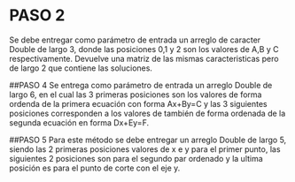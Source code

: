 # PASO 2
Se debe entregar como parámetro de entrada un arreglo de caracter Double de largo 3, donde las posiciones 0,1 y 2 son los valores de A,B y C respectivamente. Devuelve una matriz de las mismas caracteristicas pero de largo 2 que contiene las soluciones.

##PASO 4
Se entrega como parámetro de entrada un arreglo Double de largo 6, en el cual las 3 primeras posiciones son los valores de forma ordenda de la primera ecuación con forma Ax+By=C y las 3 siguientes posiciones corresponden a los valores de también de forma ordenada de la segunda ecuación en forma Dx+Ey=F.

##PASO 5
Para este método se debe entregar un arreglo Double de largo 5, siendo las 2 primeras posiciones valores de x e y para el primer punto, las siguientes 2 posiciones son para el segundo par ordenado y la ultima posición es para el punto de corte con el eje y.

